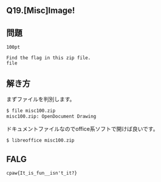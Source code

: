 Q19.[Misc]Image!
----------------

問題
----
```
100pt

Find the flag in this zip file.
file
```

解き方
------
まずファイルを判別します。

```bash
$ file misc100.zip
misc100.zip: OpenDocument Drawing
```

ドキュメントファイルなのでoffice系ソフトで開けば良いです。

```bash
$ libreoffice misc100.zip
```


FALG
----
`cpaw{It_is_fun__isn't_it?}`

